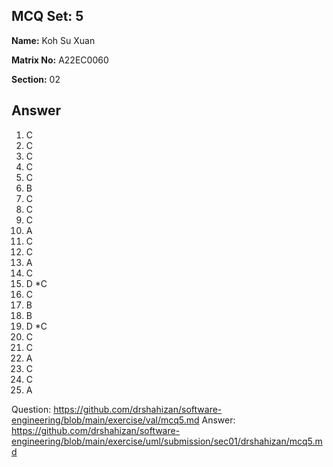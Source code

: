 ## MCQ Set: 5

**Name:** Koh Su Xuan

**Matrix No:** A22EC0060

**Section:** 02

## Answer
1. C
2. C
3. C
4. C
5. C
6. B
7. C
8. C
9. C
10. A
11. C
12. C
13. A
14. C
15. D *C
16. C
17. B
18. B
19. D *C
20. C
21. C
22. A
23. C
24. C
25. A

Question: https://github.com/drshahizan/software-engineering/blob/main/exercise/val/mcq5.md
Answer: https://github.com/drshahizan/software-engineering/blob/main/exercise/uml/submission/sec01/drshahizan/mcq5.md

